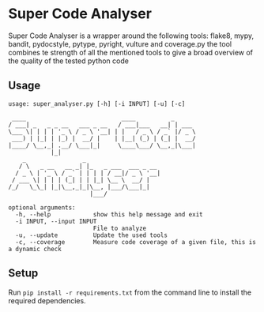 # Super Code Analyser

Super Code Analyser is a wrapper around the following tools: flake8, mypy, bandit, pydocstyle, pytype, pyright, vulture and coverage.py the tool combines te strength of all the mentioned tools to give a broad overview of the quality of the tested python code 

## Usage

```
usage: super_analyser.py [-h] [-i INPUT] [-u] [-c]

 ____                           ____          _      
/ ___| _   _ _ __   ___ _ __   / ___|___   __| | ___ 
\___ \| | | | '_ \ / _ \ '__| | |   / _ \ / _` |/ _ \
 ___) | |_| | |_) |  __/ |    | |__| (_) | (_| |  __/
|____/ \__,_| .__/ \___|_|     \____\___/ \__,_|\___|
            |_|                                      
    _                _                     
   / \   _ __   __ _| |_   _ ___  ___ _ __ 
  / _ \ | '_ \ / _` | | | | / __|/ _ \ '__|
 / ___ \| | | | (_| | | |_| \__ \  __/ |   
/_/   \_\_| |_|\__,_|_|\__, |___/\___|_|   
                       |___/               

optional arguments:
  -h, --help            show this help message and exit
  -i INPUT, --input INPUT
                        File to analyze
  -u, --update          Update the used tools
  -c, --coverage        Measure code coverage of a given file, this is a dynamic check
```

## Setup
Run ```pip install -r requirements.txt``` from the command line to install the required dependencies.
